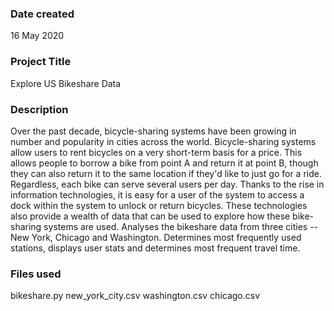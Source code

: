 ### Date created
16 May 2020  

### Project Title
Explore US Bikeshare Data

### Description
Over the past decade, bicycle-sharing systems have been growing in number and popularity in cities across the world. Bicycle-sharing systems allow users to rent bicycles on a very short-term basis for a price. This allows people to borrow a bike from point A and return it at point B, though they can also return it to the same location if they'd like to just go for a ride. Regardless, each bike can serve several users per day.
Thanks to the rise in information technologies, it is easy for a user of the system to access a dock within the system to unlock or return bicycles. These technologies also provide a wealth of data that can be used to explore how these bike-sharing systems are used.
Analyses the bikeshare data from three cities -- New York, Chicago and Washington. Determines most frequently used stations,
displays user stats and determines most frequent travel time.

### Files used
bikeshare.py
new_york_city.csv
washington.csv
chicago.csv

